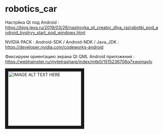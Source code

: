 # robotics_car


Настрйка Qt под Android : https://blog.lexa.ru/2019/03/26/nastroyka_qt_creator_dlya_razrabotki_pod_android_bystryy_start_pod_windows.html

NVIDIA PACK :       Android-SDK / Android-NDK / Java_JDK : https://developer.nvidia.com/codeworks-android


Фиксируем ориентацию экрана Qt QML Android приложения : https://webhamster.ru/mytetrashare/index/mtb0/1515236706q7xwxmaylv


<a href="http://www.youtube.com/watch?feature=player_embedded&v=823eTLcOzQU
" target="_blank"><img src="http://img.youtube.com/vi/823eTLcOzQU/0.jpg" 
alt="IMAGE ALT TEXT HERE" width="240" height="180" border="10" /></a>